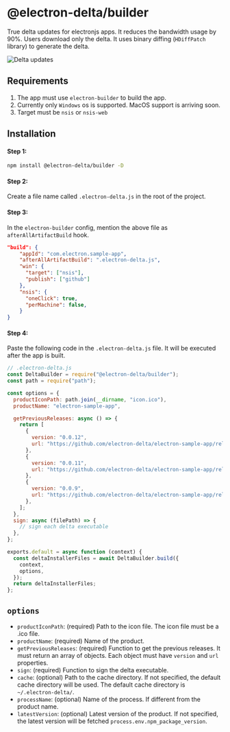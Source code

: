 # @electron-delta/builder

True delta updates for electronjs apps. It reduces the bandwidth usage by 90%. Users download only the delta. It uses binary diffing (`HDiffPatch` library) to generate the delta.

![Delta updates](https://electrondelta.com/assets/delta-downloading.png)

## Requirements

1. The app must use `electron-builder` to build the app.
2. Currently only `Windows` os is supported. MacOS support is arriving soon.
3. Target must be `nsis` or `nsis-web`

## Installation

#### Step 1:

```sh
npm install @electron-delta/builder -D
```

#### Step 2:

Create a file name called `.electron-delta.js` in the root of the project.

#### Step 3:

In the `electron-builder` config, mention the above file as `afterAllArtifactBuild` hook.

```json
"build": {
    "appId": "com.electron.sample-app",
    "afterAllArtifactBuild": ".electron-delta.js",
    "win": {
      "target": ["nsis"],
      "publish": ["github"]
    },
    "nsis": {
      "oneClick": true,
      "perMachine": false,
    }
}
```

#### Step 4:

Paste the following code in the `.electron-delta.js` file. It will be executed after the app is built.

```js
// .electron-delta.js
const DeltaBuilder = require("@electron-delta/builder");
const path = require("path");

const options = {
  productIconPath: path.join(__dirname, "icon.ico"),
  productName: "electron-sample-app",

  getPreviousReleases: async () => {
    return [
      {
        version: "0.0.12",
        url: "https://github.com/electron-delta/electron-sample-app/releases/download/v0.0.12/electron-sample-app-0.0.12.exe",
      },
      {
        version: "0.0.11",
        url: "https://github.com/electron-delta/electron-sample-app/releases/download/v0.0.11/electron-sample-app-0.0.11.exe",
      },
      {
        version: "0.0.9",
        url: "https://github.com/electron-delta/electron-sample-app/releases/download/v0.0.9/electron-sample-app-0.0.9.exe",
      },
    ];
  },
  sign: async (filePath) => {
    // sign each delta executable
  },
};

exports.default = async function (context) {
  const deltaInstallerFiles = await DeltaBuilder.build({
    context,
    options,
  });
  return deltaInstallerFiles;
};
```

## `options`

- `productIconPath`: (required) Path to the icon file. The icon file must be a .ico file.
- `productName`: (required) Name of the product.
- `getPreviousReleases`: (required) Function to get the previous releases. It must return an array of objects. Each object must have `version` and `url` properties.
- `sign`: (required) Function to sign the delta executable.
- `cache`: (optional) Path to the cache directory. If not specified, the default cache directory will be used. The default cache directory is `~/.electron-delta/`.
- `processName`: (optional) Name of the process. If different from the product name.
- `latestVersion`: (optional) Latest version of the product. If not specified, the latest version will be fetched `process.env.npm_package_version`.
